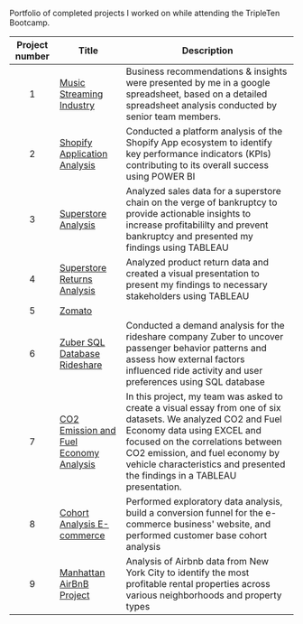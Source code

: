 
Portfolio of completed projects I worked on while attending the TripleTen Bootcamp.

| Project number | Title | Description |
| :-----------: | ----------- |----------- |
| 1 | [Music Streaming Industry](https://github.com/pshah116/Triple-Ten-Projects/tree/main/Music%20Streaming%20Industry) | Business recommendations & insights were presented by me in a google spreadsheet, based on a detailed spreadsheet analysis conducted by senior team members. |
| 2 | [Shopify Application Analysis](https://github.com/pshah116/Triple-Ten-Projects/tree/main/Shopify%20Application%20Analysis) | Conducted a platform analysis of the Shopify App ecosystem to identify key performance indicators (KPIs) contributing to its overall success using POWER BI |
| 3 | [Superstore Analysis](https://github.com/pshah116/Triple-Ten-Projects/tree/main/Superstore%20Analysis) | Analyzed sales data for a superstore chain on the verge of bankruptcy to provide actionable insights to increase profitabililty and prevent bankruptcy and presented my findings using TABLEAU |
| 4 | [Superstore Returns Analysis](https://github.com/pshah116/Triple-Ten-Projects/tree/main/Superstore%20Returns%20Analysis) | Analyzed product return data and created a visual presentation to present my findings to necessary stakeholders using TABLEAU |
| 5 | [Zomato](https://github.com/pshah116/Triple-Ten-Projects/tree/main/Zomato) |  |
| 6 | [Zuber SQL Database Rideshare](https://github.com/pshah116/Triple-Ten-Projects/tree/main/Zuber%20SQL%20Database%20Rideshare) | Conducted a demand analysis for the rideshare company Zuber to uncover passenger behavior patterns and assess how external factors influenced ride activity and user preferences using SQL database  |
| 7 | [CO2 Emission and Fuel Economy Analysis](https://github.com/pshah116/Triple-Ten-Projects/tree/main/CO2%20Emission%20and%20Fuel%20Economy%20Analysis) | In this project, my team was asked to create a visual essay from one of six datasets. We analyzed CO2 and Fuel Economy data using EXCEL and focused on the correlations between CO2 emission, and fuel economy by vehicle characteristics and presented the findings in a TABLEAU presentation. |
| 8 | [Cohort Analysis E-commerce](https://github.com/pshah116/Triple-Ten-Projects/tree/main/Cohort%20Analysis%20E-Commerce) |  Performed exploratory data analysis, build a conversion funnel for the e-commerce business' website, and performed customer base cohort analysis |
| 9| [Manhattan AirBnB Project](https://github.com/pshah116/Triple-Ten-Projects/tree/main/Manhattan%20AirBnB%20Project) | Analysis of Airbnb data from New York City to identify the most profitable rental properties across various neighborhoods and property types |





 
